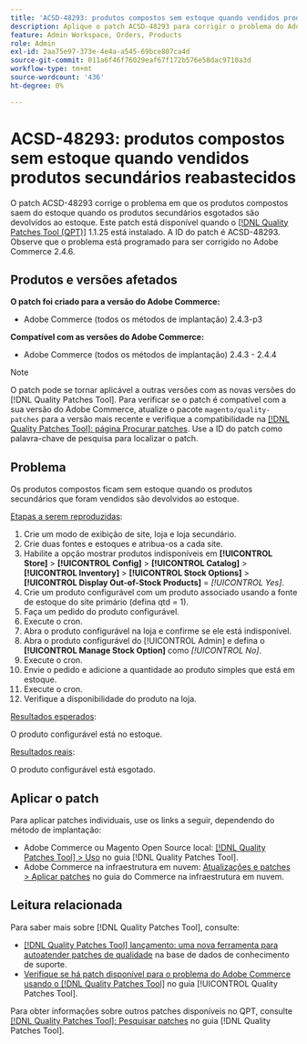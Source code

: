 ```yaml
---
title: 'ACSD-48293: produtos compostos sem estoque quando vendidos produtos secundários reabastecidos'
description: Aplique o patch ACSD-48293 para corrigir o problema do Adobe Commerce em que os produtos compostos ficam sem estoque quando os produtos secundários esgotados são devolvidos ao estoque.
feature: Admin Workspace, Orders, Products
role: Admin
exl-id: 2aa75e97-373e-4e4a-a545-69bce807ca4d
source-git-commit: 011a6f46f76029eaf67f172b576e58dac9710a3d
workflow-type: tm+mt
source-wordcount: '436'
ht-degree: 0%

---
```


# ACSD-48293: produtos compostos sem estoque quando vendidos produtos secundários reabastecidos

O patch ACSD-48293 corrige o problema em que os produtos compostos saem do estoque quando os produtos secundários esgotados são devolvidos ao estoque. Este patch está disponível quando o [[!DNL Quality Patches Tool (QPT)]](https://experienceleague.adobe.com/pt-br/docs/commerce-operations/tools/quality-patches-tool/quality-patches-tool-to-self-serve-quality-patches) 1.1.25 está instalado. A ID do patch é ACSD-48293. Observe que o problema está programado para ser corrigido no Adobe Commerce 2.4.6.

## Produtos e versões afetados

**O patch foi criado para a versão do Adobe Commerce:**

* Adobe Commerce (todos os métodos de implantação) 2.4.3-p3

**Compatível com as versões do Adobe Commerce:**

* Adobe Commerce (todos os métodos de implantação) 2.4.3 - 2.4.4

>[!NOTE]
>
>O patch pode se tornar aplicável a outras versões com as novas versões do [!DNL Quality Patches Tool]. Para verificar se o patch é compatível com a sua versão do Adobe Commerce, atualize o pacote `magento/quality-patches` para a versão mais recente e verifique a compatibilidade na [[!DNL Quality Patches Tool]: página Procurar patches](https://experienceleague.adobe.com/tools/commerce-quality-patches/index.html?lang=pt-BR). Use a ID do patch como palavra-chave de pesquisa para localizar o patch.

## Problema

Os produtos compostos ficam sem estoque quando os produtos secundários que foram vendidos são devolvidos ao estoque.

<u>Etapas a serem reproduzidas</u>:

1. Crie um modo de exibição de site, loja e loja secundário.
1. Crie duas fontes e estoques e atribua-os a cada site.
1. Habilite a opção mostrar produtos indisponíveis em **[!UICONTROL Store]** > **[!UICONTROL Config]** > **[!UICONTROL Catalog]** > **[!UICONTROL Inventory]** > **[!UICONTROL Stock Options]** > **[!UICONTROL Display Out-of-Stock Products]** = *[!UICONTROL Yes]*.
1. Crie um produto configurável com um produto associado usando a fonte de estoque do site primário (defina qtd = 1).
1. Faça um pedido do produto configurável.
1. Execute o cron.
1. Abra o produto configurável na loja e confirme se ele está indisponível.
1. Abra o produto configurável do [!UICONTROL Admin] e defina o **[!UICONTROL Manage Stock Option]** como *[!UICONTROL No]*.
1. Execute o cron.
1. Envie o pedido e adicione a quantidade ao produto simples que está em estoque.
1. Execute o cron.
1. Verifique a disponibilidade do produto na loja.

<u>Resultados esperados</u>:

O produto configurável está no estoque.

<u>Resultados reais</u>:

O produto configurável está esgotado.

## Aplicar o patch

Para aplicar patches individuais, use os links a seguir, dependendo do método de implantação:

* Adobe Commerce ou Magento Open Source local: [[!DNL Quality Patches Tool] > Uso](/help/tools/quality-patches-tool/usage.md) no guia [!DNL Quality Patches Tool].
* Adobe Commerce na infraestrutura em nuvem: [Atualizações e patches > Aplicar patches](https://experienceleague.adobe.com/docs/commerce-cloud-service/user-guide/develop/upgrade/apply-patches.html?lang=pt-BR) no guia do Commerce na infraestrutura em nuvem.

## Leitura relacionada

Para saber mais sobre [!DNL Quality Patches Tool], consulte:

* [[!DNL Quality Patches Tool] lançamento: uma nova ferramenta para autoatender patches de qualidade](https://experienceleague.adobe.com/pt-br/docs/commerce-operations/tools/quality-patches-tool/quality-patches-tool-to-self-serve-quality-patches) na base de dados de conhecimento de suporte.
* [Verifique se há patch disponível para o problema do Adobe Commerce usando o  [!DNL Quality Patches Tool]](/help/tools/quality-patches-tool/patches-available-in-qpt/check-patch-for-magento-issue-with-magento-quality-patches.md) no guia [!UICONTROL Quality Patches Tool].


Para obter informações sobre outros patches disponíveis no QPT, consulte [[!DNL Quality Patches Tool]: Pesquisar patches](https://experienceleague.adobe.com/tools/commerce-quality-patches/index.html?lang=pt-BR) no guia [!DNL Quality Patches Tool].

